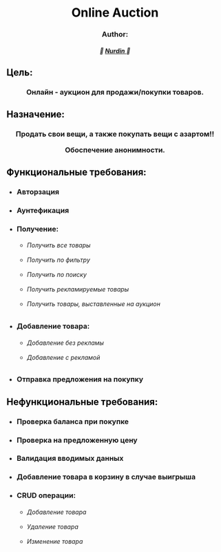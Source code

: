 <div align="center"> 
    <h1> 
        <span style="color:black"> Online Auction </span> 
    </h1> 
</div>

<div align="center"> 
    <h3> Author: </h3> 
    <h5> 
            🖤 <a href="https://github.com/Smile-Bonchichi"> Nurdin </a> 🖤
    </h5> 
</div>

<h2> <span style="color:black"> Цель: </span> </h2>
<h3> 
    <div align="center"> Онлайн - аукцион для продажи/покупки товаров. </div> 
</h3>

<h2> <span style="color:black"> Назначение: </span> </h2> 
<h3> 
    <div align="center"> Продать свои вещи, а также покупать вещи с азартом!! 
        <p> Обоспечение анонимности. </p> 
    </div> 
</h3>

<h2> <span style="color:black"> Функциональные требования: </span> </h2>
<div align="left"> 
    <ul> 
    <h3> <li> Авторзация </li> </h3>
    <h3> <li> Аунтефикация </li> </h3>
    <li> <h3> Получение: </h3>
        <ul> <h6>
                <li> Получить все товары </li> <br>
                <li> Получить по фильтру </li> <br>
                <li> Получить по поиску </li> <br>
                <li> Получить рекламируемые товары </li> <br>
                <li> Получить товары, выставленные на аукцион </li>
        </h6> </ul>
    </li>
    <li> <h3> Добавление товара: </h3>
        <ul> <h6>
                <li> Добавление без рекламы </li> <br>
                <li> Добавление с рекламой </li>
        </h6> </ul>
    </li>
    <h3> <li> Отправка предложения на покупку </li> </h3>
    </ul>
</div>

<h2> <span style="color:black"> Нефункциональные требования: </span> </h2>
<div align="left"> 
    <ul>
        <h3> <li> Проверка баланса при покупке </li> </h3>
        <h3> <li> Проверка на предложенную цену </li> </h3>
        <h3> <li> Валидация вводимых данных </li> </h3>
        <h3> <li> Добавление товара в корзину в случае выигрыша </li> </h3>
        <li> <h3> CRUD операции: </h3>
        <ul> <h6>
                <li> Добавление товара </li> <br>
                <li> Удаление товара </li> <br>
                <li> Изменение товара </li>
        </h6> </ul>
    </li>
    </ul>
</div>
